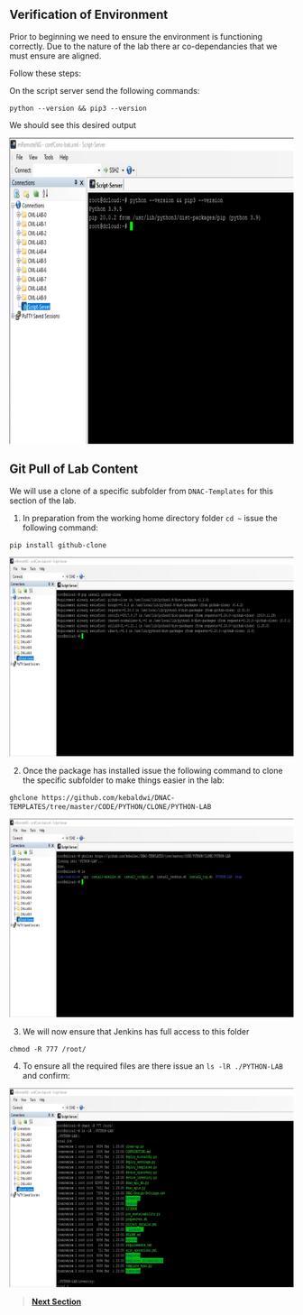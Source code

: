 ## Verification of Environment

Prior to beginning we need to ensure the environment is functioning correctly. Due to the nature of the lab there ar co-dependancies that we must ensure are aligned.

Follow these steps:

On the script server send the following commands:

```SHELL
python --version && pip3 --version
```
We should see this desired output

<p align="center"><img src="./assets/versions.png" width="800" height="543.27"></p>

## Git Pull of Lab Content

We will use a clone of a specific subfolder from `DNAC-Templates` for this section of the lab.

1. In preparation from the working home directory folder `cd ~` issue the following command:

```SHELL
pip install github-clone
```

<p align="center"><img src="./assets/gitclone-install.png" width="800" height="352.81"></p>

2. Once the package has installed issue the following command to clone the specific subfolder to make things easier in the lab:

```SHELL
ghclone https://github.com/kebaldwi/DNAC-TEMPLATES/tree/master/CODE/PYTHON/CLONE/PYTHON-LAB
```
<p align="center"><img src="./assets/clone-directory.png" width="800" height="352.81"></p>

3. We will now ensure that Jenkins has full access to this folder

```SHELL
chmod -R 777 /root/
```

4. To ensure all the required files are there issue an `ls -lR ./PYTHON-LAB` and confirm:

<p align="center"><img src="./assets/directory-permissions.png" width="800" height="352.81"></p>

> [**Next Section**](./05-setuplab.md)